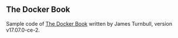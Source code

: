 ## The Docker Book

Sample code of [The Docker Book](http://www.dockerbook.com) written by James Turnbull, version v17.07.0-ce-2.

